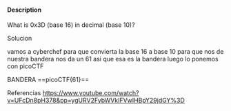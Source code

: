#### Description

What is 0x3D (base 16) in decimal (base 10)?

Solucion

vamos a cyberchef para que convierta la base 16 a base 10 para que nos de nuestra bandera
nos da un 61 asi que esa es la bandera
luego lo ponemos con picoCTF


BANDERA
==picoCTF{61}==


Referencias 
https://www.youtube.com/watch?v=UFcDn8pH378&pp=ygURV2FybWVkIFVwIHBpY29jdGY%3D
